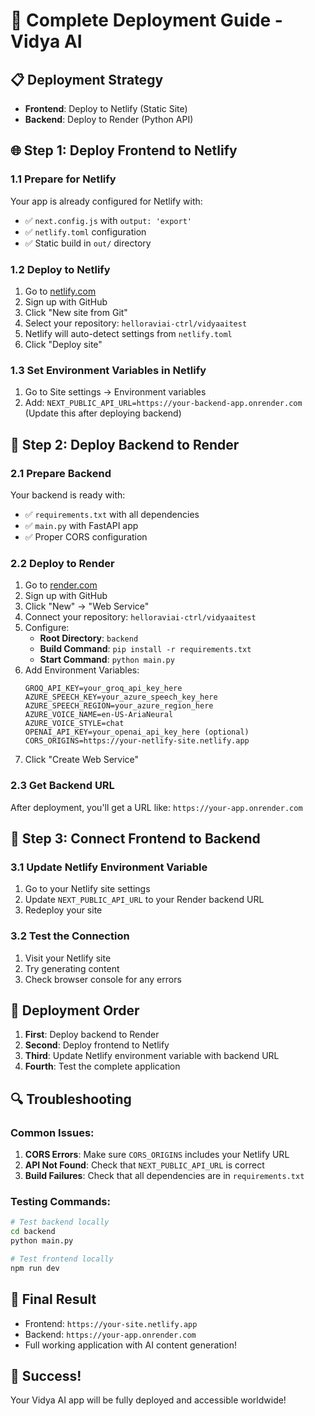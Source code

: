 # 🚀 Complete Deployment Guide - Vidya AI

## 📋 **Deployment Strategy**
- **Frontend**: Deploy to Netlify (Static Site)
- **Backend**: Deploy to Render (Python API)

## 🌐 **Step 1: Deploy Frontend to Netlify**

### 1.1 Prepare for Netlify
Your app is already configured for Netlify with:
- ✅ `next.config.js` with `output: 'export'`
- ✅ `netlify.toml` configuration
- ✅ Static build in `out/` directory

### 1.2 Deploy to Netlify
1. Go to [netlify.com](https://netlify.com)
2. Sign up with GitHub
3. Click "New site from Git"
4. Select your repository: `helloraviai-ctrl/vidyaaitest`
5. Netlify will auto-detect settings from `netlify.toml`
6. Click "Deploy site"

### 1.3 Set Environment Variables in Netlify
1. Go to Site settings → Environment variables
2. Add: `NEXT_PUBLIC_API_URL=https://your-backend-app.onrender.com`
   (Update this after deploying backend)

## 🔧 **Step 2: Deploy Backend to Render**

### 2.1 Prepare Backend
Your backend is ready with:
- ✅ `requirements.txt` with all dependencies
- ✅ `main.py` with FastAPI app
- ✅ Proper CORS configuration

### 2.2 Deploy to Render
1. Go to [render.com](https://render.com)
2. Sign up with GitHub
3. Click "New" → "Web Service"
4. Connect your repository: `helloraviai-ctrl/vidyaaitest`
5. Configure:
   - **Root Directory**: `backend`
   - **Build Command**: `pip install -r requirements.txt`
   - **Start Command**: `python main.py`
6. Add Environment Variables:
   ```
   GROQ_API_KEY=your_groq_api_key_here
   AZURE_SPEECH_KEY=your_azure_speech_key_here
   AZURE_SPEECH_REGION=your_azure_region_here
   AZURE_VOICE_NAME=en-US-AriaNeural
   AZURE_VOICE_STYLE=chat
   OPENAI_API_KEY=your_openai_api_key_here (optional)
   CORS_ORIGINS=https://your-netlify-site.netlify.app
   ```
7. Click "Create Web Service"

### 2.3 Get Backend URL
After deployment, you'll get a URL like: `https://your-app.onrender.com`

## 🔗 **Step 3: Connect Frontend to Backend**

### 3.1 Update Netlify Environment Variable
1. Go to your Netlify site settings
2. Update `NEXT_PUBLIC_API_URL` to your Render backend URL
3. Redeploy your site

### 3.2 Test the Connection
1. Visit your Netlify site
2. Try generating content
3. Check browser console for any errors

## 🎯 **Deployment Order**
1. **First**: Deploy backend to Render
2. **Second**: Deploy frontend to Netlify
3. **Third**: Update Netlify environment variable with backend URL
4. **Fourth**: Test the complete application

## 🔍 **Troubleshooting**

### Common Issues:
1. **CORS Errors**: Make sure `CORS_ORIGINS` includes your Netlify URL
2. **API Not Found**: Check that `NEXT_PUBLIC_API_URL` is correct
3. **Build Failures**: Check that all dependencies are in `requirements.txt`

### Testing Commands:
```bash
# Test backend locally
cd backend
python main.py

# Test frontend locally
npm run dev
```

## 📱 **Final Result**
- Frontend: `https://your-site.netlify.app`
- Backend: `https://your-app.onrender.com`
- Full working application with AI content generation!

## 🎉 **Success!**
Your Vidya AI app will be fully deployed and accessible worldwide!
